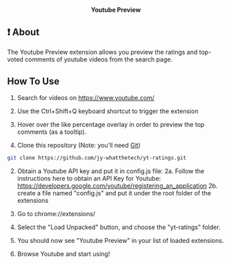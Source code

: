 <h4 align="center">
  Youtube Preview
</h4>

## :exclamation: About

The Youtube Preview extension allows you preview the ratings and top-voted comments of youtube videos from the search page.

## How To Use

1. Search for videos on https://www.youtube.com/

2. Use the Ctrl+Shift+Q keyboard shortcut to trigger the extension

3. Hover over the like percentage overlay in order to preview the top comments (as a tooltip).

1. Clone this repository (Note: you'll need [Git](https://git-scm.com))
```bash
git clone https://github.com/jy-whatthetech/yt-ratings.git
```

2. Obtain a Youtube API key and put it in config.js file:
  2a. Follow the instructions here to obtain an API Key for Youtube: https://developers.google.com/youtube/registering_an_application
  2b. create a file named "config.js" and put it under the root folder of the extensions

3. Go to chrome://extensions/

4. Select the "Load Unpacked" button, and choose the "yt-ratings" folder.

5. You should now see "Youtube Preview" in your list of loaded extensions.

6. Browse Youtube and start using!


